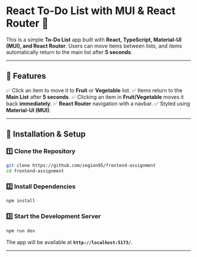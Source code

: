 # **React To-Do List with MUI & React Router** 🚀

This is a simple **To-Do List** app built with **React, TypeScript, Material-UI (MUI), and React Router**.
Users can move items between lists, and items automatically return to the main list after **5 seconds**.

---

## **🔹 Features**

✅ Click an item to move it to **Fruit** or **Vegetable** list.
✅ Items return to the **Main List** after **5 seconds**.
✅ Clicking an item in **Fruit/Vegetable** moves it back **immediately**.
✅ **React Router** navigation with a navbar.
✅ Styled using **Material-UI (MUI)**.

---

## **📌 Installation & Setup**

### **1️⃣ Clone the Repository**

```sh
git clone https://github.com/zegion95/frontend-assignment
cd frontend-assignment
```

### **2️⃣ Install Dependencies**

```sh
npm install
```

### **3️⃣ Start the Development Server**

```sh
npm run dev
```

The app will be available at **`http://localhost:5173/`**.

---